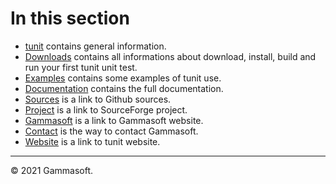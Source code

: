 
# In this section

* [tunit](home.md) contains general information.
* [Downloads](downloads.md) contains all informations about download, install, build and run your first tunit unit test.
* [Examples](examples.md) contains some examples of tunit use.
* [Documentation](documentation.md) contains the full documentation.
* [Sources](https://github.com/gammasoft71/tunit) is a link to Github sources.
* [Project](https://sourceforge.net/projects/tunitpro/) is a link to SourceForge project.
* [Gammasoft](https://gammasoft71.wixsite.com/gammasoft) is a link to Gammasoft website.
* [Contact](contact.md) is the way to contact Gammasoft.
* [Website](https://gammasoft71.wixsite.com/tunit) is a link to tunit website.

______________________________________________________________________________________________

© 2021 Gammasoft.
